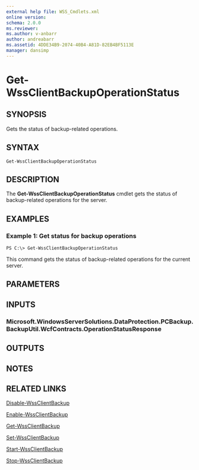 ```yaml
---
external help file: WSS_Cmdlets.xml
online version: 
schema: 2.0.0
ms.reviewer:
ms.author: v-anbarr
author: andreabarr
ms.assetid: 4DDE34B9-2074-40B4-A81D-82EB4BF5113E
manager: dansimp
---
```


# Get-WssClientBackupOperationStatus

## SYNOPSIS
Gets the status of backup-related operations.

## SYNTAX

```
Get-WssClientBackupOperationStatus
```

## DESCRIPTION
The **Get-WssClientBackupOperationStatus** cmdlet gets the status of backup-related operations for the server.

## EXAMPLES

### Example 1: Get status for backup operations
```
PS C:\> Get-WssClientBackupOperationStatus
```

This command gets the status of backup-related operations for the current server.

## PARAMETERS

## INPUTS

### Microsoft.WindowsServerSolutions.DataProtection.PCBackup.BackupUtil.WcfContracts.OperationStatusResponse

## OUTPUTS

## NOTES

## RELATED LINKS

[Disable-WssClientBackup](./Disable-WssClientBackup.md)

[Enable-WssClientBackup](./Enable-WssClientBackup.md)

[Get-WssClientBackup](./Get-WssClientBackup.md)

[Set-WssClientBackup](./Set-WssClientBackup.md)

[Start-WssClientBackup](./Start-WssClientBackup.md)

[Stop-WssClientBackup](./Stop-WssClientBackup.md)

